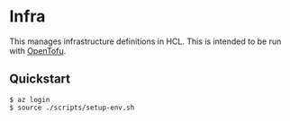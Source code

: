 # Infra

This manages infrastructure definitions in HCL. This is intended to be run with [OpenTofu](https://opentofu.org).

## Quickstart

```shell
$ az login
$ source ./scripts/setup-env.sh
```